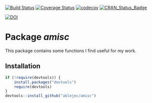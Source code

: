 [![Build Status](https://travis-ci.org/ablejec/amisc.svg?branch=master)](https://travis-ci.org/ablejec/amisc)
[![Coverage Status](https://img.shields.io/codecov/c/github/ablejec/amisc/master.svg)](https://codecov.io/github/ablejec/amisc?branch=master)
[![codecov](https://codecov.io/gh/ablejec/amisc/branch/master/graph/badge.svg)](https://codecov.io/gh/ablejec/amisc)
[![CRAN_Status_Badge](http://www.r-pkg.org/badges/version/amisc)](http://cran.r-project.org/package=amisc)

[![DOI](https://zenodo.org/badge/5761/ablejec/amisc.svg)](https://zenodo.org/badge/latestdoi/5761/ablejec/amisc)

# Package *amisc*

This package contains some functions I find useful for my work.

## Installation


```R
if (!require(devtools)) {
    install.packages("devtools")
    require(devtools)
}
devtools::install_github("ablejec/amisc")
```
